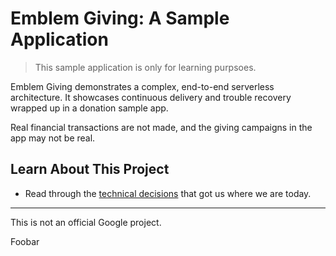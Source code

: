 # Emblem Giving: A Sample Application

> This sample application is only for learning purpsoes.

Emblem Giving demonstrates a complex, end-to-end serverless architecture. It showcases continuous delivery and trouble recovery wrapped up in a donation sample app.

Real financial transactions are not made, and the giving campaigns in the app may not be real.

## Learn About This Project

* Read through the [technical decisions](docs/decisions.md) that got us where we are today.
---

This is not an official Google project.

Foobar
